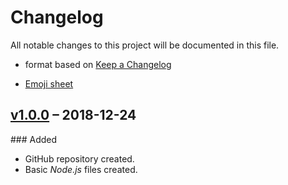 # Changelog
All notable changes to this project will be documented in this file.

- format based on [Keep a Changelog](http://keepachangelog.com/en/1.0.0/)

- [Emoji sheet](https://www.webpagefx.com/tools/emoji-cheat-sheet/)


[//]: # (
Added for new features.
Types of changes
Changed for changes in existing functionality.
Deprecated for soon-to-be-removed features.
Removed for now removed features.
Fixed for any bug fixes.
Security in case of vulnerabilities.')



## [v1.0.0](https://github.com/LordShedy/Kittat/releases/tag/v0.0.0) – 2018-12-24
### Added
- GitHub repository created.
- Basic *Node.js* files created.
